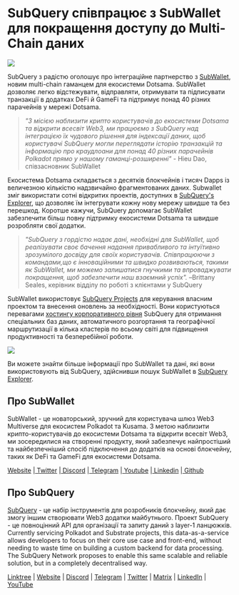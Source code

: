 # SubQuery співпрацює з SubWallet для покращення доступу до Multi-Chain даних

![](https://miro.medium.com/max/1400/0*WrTfOuh_9W9uOs_s)

SubQuery з радістю оголошує про інтеграційне партнерство з [SubWallet](https://subwallet.app/), новим multi-chain гаманцем для екосистеми Dotsama. SubWallet дозволяє легко відстежувати, відправляти, отримувати та підписувати транзакції в додатках DeFi й GameFi та підтримує понад 40 різних парачейнів у мережі Dotsama.

> _"З місією наблизити крипто користувачів до екосистеми Dotsama та відкрити всесвіт Web3, ми працюємо з SubQuery над інтеграцією їх чудового рішення для індексації даних, щоб користувачі SubQuery могли переглядати історію транзакцій та інформацію про краудлоани для понад 40 різних парачейнів Polkadot прямо у нашому гаманці-розширенні"_ - Hieu Dao, співзасновник SubWallet

Екосистема Dotsama складається з десятків блокчейнів і тисяч Dapps із величезною кількістю надзвичайно фрагментованих даних. Subwallet зміг використати сотні відкритих проектів, доступних в [SubQuery's Explorer](https://explorer.subquery.network/), що дозволяє їм інтегрувати кожну нову мережу швидше та без перешкод. Коротше кажучи, SubQuery допомагає SubWallet забезпечити більш повну підтримку екосистеми Dotsama та швидше розробляти свої додатки.

> _"SubQuery з гордістю надає дані, необхідні для SubWallet, щоб реалізувати своє бачення надання привабливого та інтуїтивно зрозумілого досвіду для своїх користувачів. Співпрацюючи з командами,що є інноваційними та швидко розвиваються, такими як SubWallet, ми можемо залишатися гнучкими та впроваджувати покращення, щоб забезпечити наш взаємний успіх"._ –Brittany Seales, керівник відділу по роботі з клієнтами у SubQuery

SubWallet використовує [SubQuery Projects](https://project.subquery.network/) для керування власним проектом та внесення оновлень за необхідності. Вони користуються перевагами [хостингу корпоративного рівня](../blogs/20211228-enterprise-hosted.md) SubQuery для отримання спеціальних баз даних, автоматичного розгортання та географічної маршрутизації в кілька кластерів по всьому світі для підвищення продуктивності та безперебійної роботи.

![](https://miro.medium.com/max/1400/0*2veb8l0E6zpyhhNB)

Ви можете знайти більше інформації про SubWallet та дані, які вони використовують від SubQuery, здійснивши пошук SubWallet в [SubQuery Explorer](https://explorer.subquery.network/).

## Про SubWallet

SubWallet - це новаторський, зручний для користувача шлюз Web3 Multiverse для екосистем Polkadot та Kusama. З метою наблизити крипто-користувачів до екосистеми Dotsama та відкрити всесвіт Web3, ми зосередилися на створенні продукту, який забезпечує найпростіший та найбезпечніший спосіб підключення до додатків на основі блокчейну, таких як DeFi та GameFi для екосистеми Dotsama.

[Website](https://subwallet.app/) |[ Twitter](https://twitter.com/subwalletapp) |[ Discord](https://discord.gg/eDdVzF8ynJ) |[ Telegram](https://t.me/subwallet) |[ Youtube](https://www.youtube.com/channel/UC5XYLzQ1G077kUb7guZEMdA) |[ Linkedin](https://www.linkedin.com/company/subwallet/) |[ Github](https://github.com/Koniverse)

## Про SubQuery

[SubQuery](https://subquery.network) - це набір інструментів для розробників блокчейну, який дає змогу іншим створювати Web3 додатки майбутнього. Проект SubQuery - це повноцінний API для організації та запиту даний з layer-1 ланцюжків. Currently servicing Polkadot and Substrate projects, this data-as-a-service allows developers to focus on their core use case and front-end, without needing to waste time on building a custom backend for data processing. The SubQuery Network proposes to enable this same scalable and reliable solution, but in a completely decentralised way.

​​[Linktree](https://linktr.ee/subquerynetwork) | [Website](https://subquery.network/) | [Discord](https://discord.com/invite/78zg8aBSMG) | [Telegram](https://t.me/subquerynetwork) | [Twitter](https://twitter.com/subquerynetwork) | [Matrix](https://matrix.to/#/#subquery:matrix.org) | [LinkedIn](https://www.linkedin.com/company/subquery) | [YouTube](https://www.youtube.com/channel/UCi1a6NUUjegcLHDFLr7CqLw)
